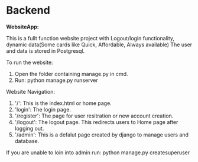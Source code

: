 # Backend

**WebsiteApp:**

This is a fullt function website project with Logout/login functionality, dynamic data(Some cards like Quick, Affordable, Always available)
The user and data is stored in Postgresql.

To run the website:
1. Open the folder containing manage.py in cmd.
2. Run: python manage.py runserver

Website Navigation:
1. '/': This is the index.html or home page.
2. 'login': The login page.
3. '/register': The page for user resitration or new account creation.
4. '/logout': The logout page. This redirects users to Home page after logging out.
5. '/admin': This is a defalut page created by django to manage users and database.

If you are unable to loin into admin run: python manage.py createsuperuser

